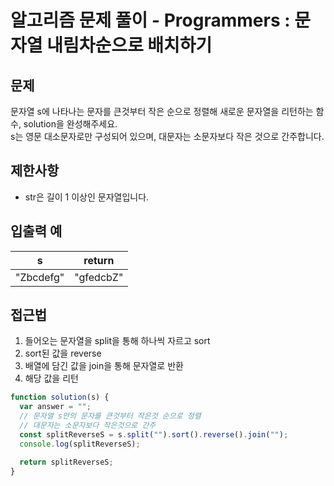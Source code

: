 # 알고리즘 문제 풀이 - Programmers : 문자열 내림차순으로 배치하기

## 문제

문자열 s에 나타나는 문자를 큰것부터 작은 순으로 정렬해 새로운 문자열을 리턴하는 함수, solution을 완성해주세요.<br>
s는 영문 대소문자로만 구성되어 있으며, 대문자는 소문자보다 작은 것으로 간주합니다.<br>

## 제한사항

- str은 길이 1 이상인 문자열입니다.<br>

## 입출력 예

| s         | return    |
| --------- | --------- |
| "Zbcdefg" | "gfedcbZ" |

## 접근법

1. 들어오는 문자열을 split을 통해 하나씩 자르고 sort <br>
2. sort된 값을 reverse <br>
3. 배열에 담긴 값을 join을 통해 문자열로 반환 <br>
4. 해당 값을 리턴 <br>

```js
function solution(s) {
  var answer = "";
  // 문자열 s안의 문자를 큰것부터 작은것 순으로 정렬
  // 대문자는 소문자보다 작은것으로 간주
  const splitReverseS = s.split("").sort().reverse().join("");
  console.log(splitReverseS);

  return splitReverseS;
}
```
